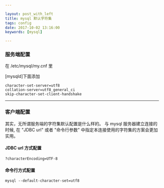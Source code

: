 ```yaml
---

layout: post_with_left
title: mysql 默认字符集
tags: config
date: 2017-10-02 13:16:00
keywords: [mysql]

---
```


### 服务端配置

在 /etc/mysql/my.cnf 里


[mysqld]下面添加

```
character-set-server=utf8
collation-server=utf8_general_ci
skip-character-set-client-handshake
```

---

### 客户端配置

其实，无所谓服务端的字符集默认配置是什么样的。
与 mysql 服务器建立连接的时候, 在 "JDBC url" 或者 "命令行参数" 中指定本连接使用的字符集的方案会更加实用。

#### JDBC url 方式配置

```
?characterEncoding=UTF-8
```

#### 命令行方式配置

```
mysql --default-character-set=utf8
```